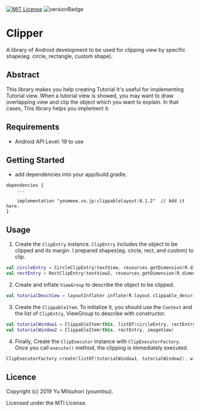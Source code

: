 [![MIT License](http://img.shields.io/badge/license-MIT-blue.svg?style=flat)](LICENSE)
![versionBadge](https://img.shields.io/badge/version-0.3.2-green.svg)

# Clipper


A library of Android development to be used for clipping view by specific shape(eg. circle, rectangle, custom shape).


## Abstract


This library makes you help creating Tutorial
It's useful for implementing Tutorial view.
When a tutorial view is showed, you may want to draw overlapping view and clip the object which you want to explain.
In that cases, This library helps you implement it.


## Requirements


- Android API Level: 19 to use

## Getting Started


- add dependencies into your app/build.gradle.

```
dependencies {
    ...
    
    implementation "youmeee.co.jp:clippablelayout:0.1.2"  // Add it here.
}
```


## Usage


1. Create the `ClipEntry` instance. `ClipEntry` includes the object to be clipped and its margin. I prepared shapes(eg. circle, rect, and custom) to clip.

```kotlin
val circleEntry = CircleClipEntry(textView, resources.getDimension(R.dimen.circle_clip_margin))
val rectEntry = RectClipEntry(textView2, resources.getDimension(R.dimen.circle_clip_margin))
```

2. Create and inflate `ViewGroup` to describe the object to be clipped.

```kotlin
val tutorialDescView = layoutInflater.inflate(R.layout.clippable_description, null)
```

3. Create the `ClippableItem`. To initialize it, you should use the `Context` and the list of `ClipEntry`, ViewGroup to describe with constructor.

```kotlin
val tutorialWindow1 = ClippableItem(this, listOf(circleEntry, rectEntry))
val tutorialWindow2 = ClippableItem(this, rectEntry, imageView)
```

4. Finally, Create the `ClipExecutor` instance with `ClipExecutorFactory`. Once you call `execute()` method, the clipping is immediately executed.

```kotlin
ClipExecutorFactory.create(listOf(tutorialWindow1, tutorialWindow2), window, container).execute()
```

## Licence

Copyright (c) 2019 Yu Mitsuhori (youmitsu).

Licensed under the MTI License.
